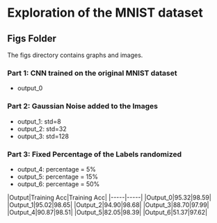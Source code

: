 # Exploration of the MNIST dataset

## Figs Folder

The figs directory contains graphs and images.

### Part 1: CNN trained on the original MNIST dataset
- output_0

### Part 2: Gaussian Noise added to the Images
- output_1: std=8
- output_2: std=32
- output_3: std=128

### Part 3: Fixed Percentage of the Labels randomized
- output_4: percentage = 5%
- output_5: percentage = 15%
- output_6: percentage = 50%

|Output|Training Acc|Training Acc|
|-----|-----|
|Output_0|95.32|98.59|
|Output_1|95.02|98.65|
|Output_2|94.90|98.68|
|Output_3|88.70|97.99|
|Output_4|90.87|98.51|
|Output_5|82.05|98.39|
|Output_6|51.37|97.62|

